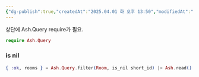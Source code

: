 ```yaml
---
{"dg-publish":true,"createdAt":"2025.04.01 화 오후 13:50","modifiedAt":"2025.04.01 화 오후 13:54","tags":["ash","ash_query"],"permalink":"/임시/Ash Query filter/","dgPassFrontmatter":true}
---
```



상단에 Ash.Query require가 필요.
```elixir
require Ash.Query
```

### is nil

```elixir
{ :ok, rooms } = Ash.Query.filter(Room, is_nil short_id) |> Ash.read()
```
